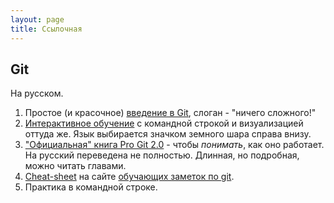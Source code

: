 ```yaml
---
layout: page
title: Ссылочная
---
```


## Git

На русском.

1. Простое (и красочное) [введение в Git](http://rogerdudler.github.io/git-guide/index.ru.html), слоган - "ничего сложного!"
2. [Интерактивное обучение](https://learngitbranching.js.org/)  с командной строкой и визуализацией оттуда же.
Язык выбирается значком земного шара справа внизу.
3. ["Официальная" книга Pro Git 2.0](https://git-scm.com/book/ru/v2) - чтобы _понимать_, как оно работает. На русский переведена не полностью. Длинная, но подробная, можно читать главами.
4. [Cheat-sheet](https://github.github.com/training-kit/downloads/ru/github-git-cheat-sheet/) на сайте [обучающих заметок по git](http://try.github.io/).
5. Практика в командной строке. 

<!-- ### Github -->

